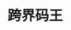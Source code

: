 <!--
Author: Viktor (victor318x@gmail.com)
README.md (c) 2021
Desc: description
Created:  2021/2/2 下午7:16:47
Modified: 2021/2/2 下午7:17:40
-->

# 跨界码王